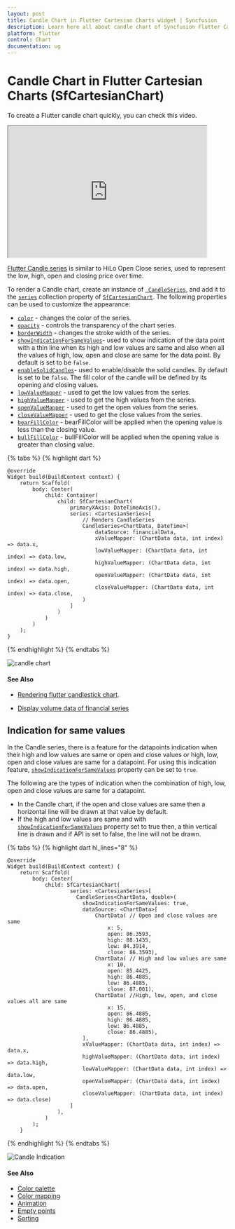 ```yaml
---
layout: post
title: Candle Chart in Flutter Cartesian Charts widget | Syncfusion 
description: Learn here all about candle chart of Syncfusion Flutter Cartesian Charts (SfCartesianChart) widget and more.
platform: flutter
control: Chart
documentation: ug
---
```


# Candle Chart in Flutter Cartesian Charts (SfCartesianChart)

To create a Flutter candle chart quickly, you can check this video.

<style>#flutterCandleChartTutorial{width : 90% !important; height: 300px !important }</style>
<iframe id='flutterCandleChartTutorial' src='https://www.youtube.com/embed/g5cniDExpRw'></iframe>

[Flutter Candle series](https://www.syncfusion.com/flutter-widgets/flutter-charts/chart-types/candle-chart) is similar to HiLo Open Close series, used to represent the low, high, open and closing price over time.

To render a Candle chart, create an instance of [` CandleSeries`](https://pub.dev/documentation/syncfusion_flutter_charts/latest/charts/CandleSeries-class.html), and add it to the [`series`](https://pub.dev/documentation/syncfusion_flutter_charts/latest/charts/SfCartesianChart/series.html) collection property of [`SfCartesianChart`](https://pub.dev/documentation/syncfusion_flutter_charts/latest/charts/SfCartesianChart/SfCartesianChart.html). The following properties can be used to customize the appearance:

* [`color`](https://pub.dev/documentation/syncfusion_flutter_charts/latest/charts/ChartSeries/color.html) - changes the color of the series.
* [`opacity`](https://pub.dev/documentation/syncfusion_flutter_charts/latest/charts/ChartSeries/opacity.html) - controls the transparency of the chart series.
* [`borderWidth`](https://pub.dev/documentation/syncfusion_flutter_charts/latest/charts/ChartSeries/borderWidth.html) - changes the stroke width of the series.
* [`showIndicationForSameValues`](https://pub.dev/documentation/syncfusion_flutter_charts/latest/charts/FinancialSeriesBase/showIndicationForSameValues.html)- used to show indication of the data point with a thin line when its high and low values are same and also when all the values of high, low, open and close are same for the data point. By default is set to be `false`.
* [`enableSolidCandles`](https://pub.dev/documentation/syncfusion_flutter_charts/latest/charts/FinancialSeriesBase/enableSolidCandles.html)- used to enable/disable the solid candles. By default is set to be `false`. The fill color of the candle will be defined by its opening and closing values.
* [`lowValueMapper`](https://pub.dev/documentation/syncfusion_flutter_charts/latest/charts/FinancialSeriesBase/lowValueMapper.html) - used to get the low values from the series.
* [`highValueMapper`](https://pub.dev/documentation/syncfusion_flutter_charts/latest/charts/FinancialSeriesBase/highValueMapper.html) - used to get the high values from the series.
* [`openValueMapper`](https://pub.dev/documentation/syncfusion_flutter_charts/latest/charts/FinancialSeriesBase/openValueMapper.html) - used to get the open values from the series.
* [`closeValueMapper`](https://pub.dev/documentation/syncfusion_flutter_charts/latest/charts/FinancialSeriesBase/closeValueMapper.html) - used to get the close values from the series.
* [`bearFillColor`](https://pub.dev/documentation/syncfusion_flutter_charts/latest/charts/FinancialSeriesBase/bearColor.html) - bearFillColor will be applied when the opening value is less than the closing value.
* [`bullFillColor`](https://pub.dev/documentation/syncfusion_flutter_charts/latest/charts/FinancialSeriesBase/bullColor.html) - bullFillColor will be applied when the opening value is greater than closing value.



{% tabs %}
{% highlight dart %} 
    
    @override
    Widget build(BuildContext context) {
        return Scaffold(
            body: Center(
                child: Container(
                    child: SfCartesianChart(
                        primaryXAxis: DateTimeAxis(),
                        series: <CartesianSeries>[
                            // Renders CandleSeries
                            CandleSeries<ChartData, DateTime>(
                                dataSource: financialData,
                                xValueMapper: (ChartData data, int index) => data.x,
                                lowValueMapper: (ChartData data, int index) => data.low,
                                highValueMapper: (ChartData data, int index) => data.high, 
                                openValueMapper: (ChartData data, int index) => data.open,
                                closeValueMapper: (ChartData data, int index) => data.close,
                            )
                        ]
                    )
                )   
            )
        );
    }

{% endhighlight %}
{% endtabs %}

![candle chart](cartesian-chart-types-images/candle.png)

#### See Also 

* [Rendering flutter candlestick chart](https://support.syncfusion.com/kb/article/10683/how-to-render-flutter-candlestick-chart-using-the-charts-widget-sfcartesianchart).

* [Display volume data of financial series](https://support.syncfusion.com/kb/article/11479/display-volume-data-of-financial-series-in-flutter-cartesian-chart)

## Indication for same values

In the Candle series, there is a feature for the datapoints indication when their high and low values are same or open and close values or high, low, open and close values are same for a datapoint. For using this indication feature, [`showIndicationForSameValues`](https://pub.dev/documentation/syncfusion_flutter_charts/latest/charts/FinancialSeriesBase/showIndicationForSameValues.html) property can be set to `true`.

The following are the types of indication when the combination of high, low, open and close values are same for a datapoint.

* In the Candle chart, if the open and close values are same then a horizontal line will be drawn at that value by default.
* If the high and low values are same and with [`showIndicationForSameValues`](https://pub.dev/documentation/syncfusion_flutter_charts/latest/charts/FinancialSeriesBase/showIndicationForSameValues.html) property set to true then, a thin vertical line is drawn and if API is set to false, the line will not be drawn. 


{% tabs %}
{% highlight dart hl_lines="8" %} 

    @override
    Widget build(BuildContext context) {
        return Scaffold(
            body: Center(
                child: SfCartesianChart(
                        series: <CartesianSeries>[
                          CandleSeries<ChartData, double>(
                            showIndicationForSameValues: true,
                            dataSource: <ChartData>[
                                ChartData( // Open and close values are same
                                    x: 5,
                                    open: 86.3593,
                                    high: 88.1435,
                                    low: 84.3914,
                                    close: 86.3593),
                                ChartData( // High and low values are same
                                    x: 10,
                                    open: 85.4425,
                                    high: 86.4885,
                                    low: 86.4885,
                                    close: 87.001),
                                ChartData( //High, low, open, and close values all are same
                                    x: 15,
                                    open: 86.4885,
                                    high: 86.4885,
                                    low: 86.4885,
                                    close: 86.4885),
                            ],
                            xValueMapper: (ChartData data, int index) => data.x,
                            highValueMapper: (ChartData data, int index) => data.high,
                            lowValueMapper: (ChartData data, int index) => data.low,
                            openValueMapper: (ChartData data, int index) => data.open,
                            closeValueMapper: (ChartData data, int index) => data.close)
                        ]
                    ),
                )   
            );
        }

{% endhighlight %}
{% endtabs %}

![Candle Indication](cartesian-chart-types-images/candle_indication.jpg)

#### See Also

* [Color palette](/flutter/cartesian-charts/series-customization#color-palette) 
* [Color mapping](/flutter/cartesian-charts/series-customization#color-mapping-for-data-points)
* [Animation](/flutter/cartesian-charts/series-customization#animation)
* [Empty points](/flutter/cartesian-charts/series-customization#empty-points)
* [Sorting](/flutter/cartesian-charts/series-customization#sorting)  